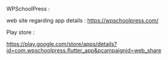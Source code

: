 WPSchoolPress :

web site regarding app details : https://wpschoolpress.com/

Play store : 

https://play.google.com/store/apps/details?id=com.wpschoolpress.flutter_app&pcampaignid=web_share
